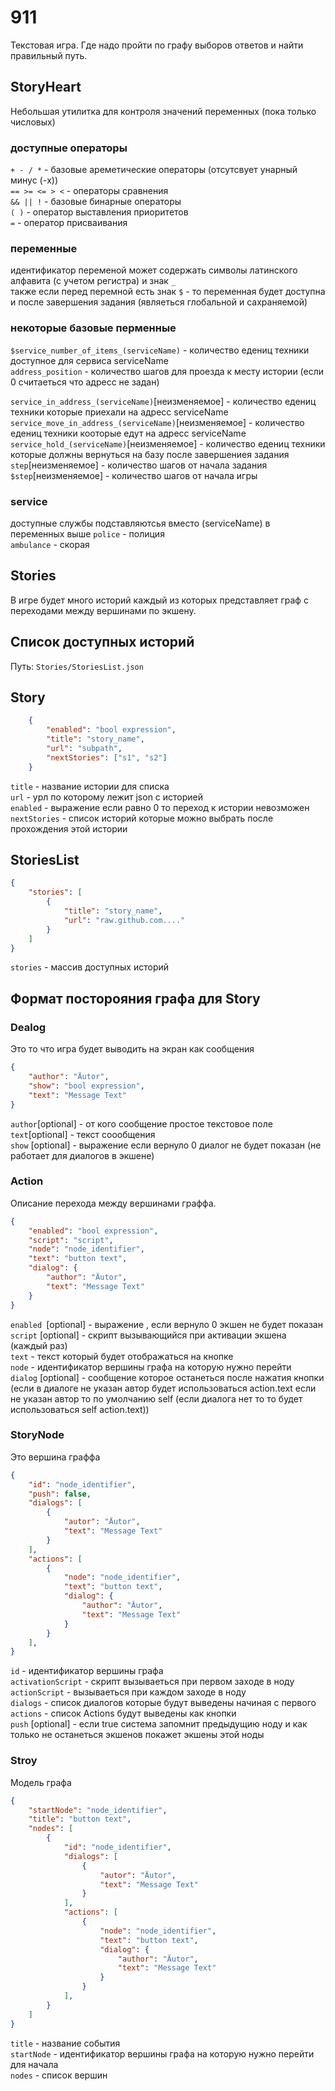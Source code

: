 # 911
Текстовая игра. Где надо пройти по графу выборов ответов и найти правильный путь.

## StoryHeart
Небольшая утилитка для контроля значений переменных (пока только числовых)

### доступные операторы 
`+ - / *` - базовые ареметические операторы (отсутсвует унарный минус (-x)) <br/>
`== >= <= > <` - операторы сравнения <br/>
`&& || !` - базовые бинарные операторы <br/>
`( )` - оператор выставления приоритетов <br/>
`=` - оператор присваивания <br/>

### переменные 
идентификатор переменой может содержать символы латинского алфавита (с учетом регистра) и знак `_` <br/>
также если перед перемной есть знак `$` -  то переменная будет доступна и после завершения задания (являеться глобальной и сахраняемой)

### некоторые базовые перменные 
`$service_number_of_items_(serviceName)` - количество едениц техники доступное для сервиса serviceName<br/>
`address_position` - количество шагов для проезда к месту истории (если 0 считаеться что адресс не задан)<br/>

`service_in_address_(serviceName)`[неизменяемое] - количество едениц техники которые приехали на адресс serviceName <br/>
`service_move_in_address_(serviceName)`[неизменяемое] - количество едениц техники кооторые едут на адресс serviceName <br/>
`service_hold_(serviceName)`[неизменяемое] - количество едениц техники которые должны вернуться на базу после завершениея задания <br/>
`step`[неизменяемое] - количество шагов от начала задания <br/>
`$step`[неизменяемое] - количество шагов от начала игры <br/>

### service
доступные службы подставляютсья вместо (serviceName) в переменных выше
`police` - полиция <br/>
`ambulance` - скорая <br/>


## Stories
В игре будет много историй каждый из которых представляет граф с переходами между вершинами по экшену.

## Список доступных историй 
Путь: `Stories/StoriesList.json`

## Story
``` json
    {
        "enabled": "bool expression",
        "title": "story_name",
        "url": "subpath",
        "nextStories": ["s1", "s2"]
    }
```
`title` - название истории для списка <br/>
`url` - урл по которому лежит json c историей <br/>
`enabled` - выражение если равно 0 то переход к истории невозможен <br/>
`nextStories` - список историй которые можно выбрать после прохождения этой истории <br/>

## StoriesList
``` json
{
    "stories": [
        {
            "title": "story_name",
            "url": "raw.github.com...."
        }
    ]
}
```
`stories` - массив доступных историй <br/>

## Формат посторояния графа для Story
### Dealog
Это то что игра будет выводить на экран как сообщения

``` json
{
    "author": "Äutor",
    "show": "bool expression",
    "text": "Message Text"
}
```

`author`[optional] - от кого сообщение простое текстовое поле <br/>
`text`[optional] - текст соообщения <br/>
`show` [optional] - выражение если вернуло 0 диалог не будет показан (не работает для диалогов в экшене) <br/>

### Action
Описание перехода между вершинами граффа.
``` json
{
    "enabled": "bool expression",
    "script": "script",
    "node": "node_identifier",
    "text": "button text",
    "dialog": {
        "author": "Äutor",
        "text": "Message Text"
    }
}
```
`enabled `[optional] - выражение , если вернуло 0 экшен не будет показан <br/>
`script` [optional] - скрипт вызывающийся при активации экшена (каждый раз) <br/>
`text` - текст который будет отображаться на кнопке <br/>
`node` - идентификатор вершины графа на которую нужно перейти <br/>
`dialog` [optional] - сообщение которое останеться после нажатия кнопки (если в диалоге не указан автор будет использоваться action.text если не указан автор то по умолчанию self (если диалога нет то то будет использоваться self action.text))<br/>

### StoryNode
Это вершина граффа
``` json
{
    "id": "node_identifier",
    "push": false,
    "dialogs": [
        {
            "autor": "Äutor",
            "text": "Message Text"
        }
    ],
    "actions": [
        {
            "node": "node_identifier",
            "text": "button text",
            "dialog": {
                "author": "Äutor",
                "text": "Message Text"
            }
        }
    ],
}
```
`id` - идентификатор вершины графа <br/>
`activationScript` - скрипт вызываеться при первом заходе в ноду <br/>
`actionScript` - вызываеться при каждом заходе в ноду <br/>
`dialogs` - список диалогов которые будут выведены начиная с первого <br/>
`actions` - список Actions будут выведены как кнопки <br/>
`push` [optional] - если true система запомнит предыдущию ноду и как только не останеться экшенов покажет экшены этой ноды <br/>

### Stroy
Модель графа
``` json
{
    "startNode": "node_identifier",
    "title": "button text",
    "nodes": [
        {
            "id": "node_identifier",
            "dialogs": [
                {
                    "autor": "Äutor",
                    "text": "Message Text"
                }
            ],
            "actions": [
                {
                    "node": "node_identifier",
                    "text": "button text",
                    "dialog": {
                        "author": "Äutor",
                        "text": "Message Text"
                    }
                }
            ],
        }
    ]
}
```
`title` - название события <br/>
`startNode` - идентификатор вершины графа на которую нужно перейти для начала <br/>
`nodes` - список вершин <br/>


